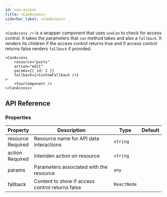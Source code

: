 ```yaml
---
id: can-access
title: <CanAccess>
siderbar_label: <CanAccess>
---
```


`<CanAccess />` is a wrapper component that uses `useCan` to check for access control. It takes the parameters that `can` method takes and also a `fallback`. It renders its children if the access control returns true and if access control returns false renders `fallback` if provided.

```tsx
<CanAccess
    resource="posts"
    action="edit"
    params={{ id: 1 }}
    fallback={<CustomFallback />}
>
    <YourComponent />
</CanAccess>
```

## API Reference

### Properties

| Property                                                                                            | Description                                     | Type        | Default |
| --------------------------------------------------------------------------------------------------- | ----------------------------------------------- | ----------- | ------- |
| <div className="required-block"><div>resource</div> <div className=" required">Required</div></div> | Resource name for API data interactions         | `string`    |         |
| action <div className="required">Required</div>                                                     | Intenden action on resource                     | `string`    |         |
| params                                                                                              | Parameters associated with the resource         | `any`       |         |
| fallback                                                                                            | Content to show if access control returns false | `ReactNode` |         |
